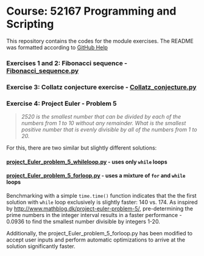 # Course: 52167 Programming and Scripting

This repository contains the codes for the module exercises. The README was formatted according to [GitHub Help](https://help.github.com/articles/basic-writing-and-formatting-syntax/)

### Exercises 1 and 2: Fibonacci sequence - [Fibonacci_sequence.py](Fibonacci_sequence.py)

### Exercise 3: Collatz conjecture exercise - [Collatz_conjecture.py](Collatz_conjecture.py)

### Exercise 4: Project Euler - Problem 5 

> _2520 is the smallest number that can be divided by each of the numbers from 1 to 10 without any remainder. What is the smallest positive number that is evenly divisible by all of the numbers from 1 to 20._

For this, there are two similar but slightly different solutions:

#### [project_Euler_problem_5_whileloop.py](project_Euler_problem_5_whileloop.py) - uses only `while` loops
#### [project_Euler_problem_5_forloop.py](project_Euler_problem_5_forloop.py) - uses a mixture of `for` and `while` loops

Benchmarking with a simple `time.time()` function indicates that the the first solution with `while` loop exclusively is slightly faster: 140 vs. 174. As inspired by http://www.mathblog.dk/project-euler-problem-5/, pre-determining the prime numbers in the integer interval results in a faster performance - 0.0936 to find the smallest number divisible by integers 1-20.

Additionally, the project_Euler_problem_5_forloop.py has been modified to accept user inputs and perform automatic optimizations to arrive at the solution significantly faster.

